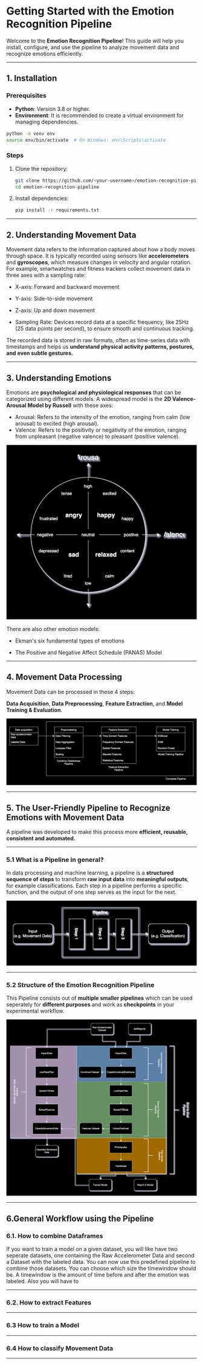 # Getting Started with the Emotion Recognition Pipeline

Welcome to the **Emotion Recognition Pipeline**! This guide will help you install, configure, and use the pipeline to analyze movement data and recognize emotions efficiently.

---

## **1. Installation**

### Prerequisites

- **Python**: Version 3.8 or higher.
- **Environment**: It is recommended to create a virtual environment for managing dependencies.

```bash
python -m venv env
source env/bin/activate  # On Windows: env\Scripts\activate
```

### Steps

1. Clone the repository:
   ```bash
   git clone https://github.com/<your-username>/emotion-recognition-pipeline.git
   cd emotion-recognition-pipeline
   ```

2. Install dependencies:
   ```bash
   pip install -r requirements.txt
   ```
---
## **2. Understanding Movement Data**

Movement data refers to the information captured about how a body moves through space. It is typically recorded using sensors like **accelerometers** and **gyroscopes**, which measure changes in velocity and angular rotation. For example, smartwatches and fitness trackers collect movement data in three axes with a sampling rate:

- X-axis: Forward and backward movement

- Y-axis: Side-to-side movement

- Z-axis: Up and down movement

- Sampling Rate: Devices record data at a specific frequency, like 25Hz (25 data points per second), to ensure smooth and continuous tracking.

The recorded data is stored in raw formats, often as time-series data with timestamps and helps us **understand physical activity patterns, postures, and even subtle gestures.**

---
## **3. Understanding Emotions**

Emotions are **psychological and physiological responses** that can be categorized using different models. A widespread model is the **2D Valence-Arousal Model by Russell** with these axes:

- Arousal: Refers to the intensity of the emotion, ranging from calm (low arousal) to excited (high arousal).
- Valence: Refers to the positivity or negativity of the emotion, ranging from unpleasant (negative valence) to pleasant (positive valence).

![Emotion Model](images/Valence_Arousal.drawio.svg)

There are also other emotion models:

- Ekman's six fundamental types of emotions

- The Positive and Negative Affect Schedule (PANAS) Model



---
## **4. Movement Data Processing**
Movement Data can be processed in these 4 steps: 

**Data Acquisition**, **Data Preprocessing**, **Feature Extraction**, and **Model Training & Evaluation**.

![Data Processing Workflow](images/Data_Process_BG.drawio.svg)

---
## **5. The User-Friendly Pipeline to Recognize Emotions with Movement Data**

A pipeline was developed to make this process more **efficient, reusable, consistent and automated.**

---

### **5.1 What is a Pipeline in general?**
In data processing and machine learning, a pipeline is a **structured sequence of steps** to transform **raw input data** into **meaningful outputs**, for example classifications. Each step in a pipeline performs a specific function, and the output of one step serves as the input for the next.

![Simple Pipeline](images/Pipeline_Simple.drawio.svg)

---

### **5.2 Structure of the Emotion Recognition Pipeline**

This Pipeline consists out of **multiple smaller pipelines** which can be used seperately for **different purposes** and work as **checkpoints** in your experimental workflow.

![Complete Pipeline](images/Complete_PipelineDiagram_End.drawio.svg)

---
## **6.General Workflow using the Pipeline**

### **6.1. How to combine Dataframes**
If you want to train a model on a given dataset, you will like have two seperate datasets, one containing the Raw Accelerometer Data and second a Dataset with the labeled data. You can now use this predefined pipeline to combine those datasets. You can choose which size the timewindow should be. A timewindow is the amount of time before and after the emotion was labeled. Also you will have to 



---

### **6.2. How to extract Features**

---

### **6.3 How to train a Model**

---

### **6.4 How to classify Movement Data**

---
